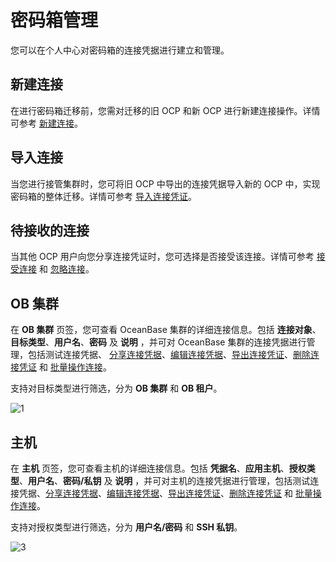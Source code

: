 # 密码箱管理

您可以在个人中心对密码箱的连接凭据进行建立和管理。

## 新建连接

在进行密码箱迁移前，您需对迁移的旧 OCP 和新 OCP 进行新建连接操作。详情可参考 [新建连接](../../11.management-user-center/1.create-connection.md)。

## 导入连接

当您进行接管集群时，您可将旧 OCP 中导出的连接凭据导入新的 OCP 中，实现密码箱的整体迁移。详情可参考 [导入连接凭证](../../11.management-user-center/3.import-connection.md)。

## 待接收的连接

当其他 OCP 用户向您分享连接凭证时，您可选择是否接受该连接。详情可参考 [接受连接](../../11.management-user-center/8.accept-connection.md) 和 [忽略连接](../../11.management-user-center/9.ignore-connection.md)。

## OB 集群

在 **OB 集群** 页签，您可查看 OceanBase 集群的详细连接信息。包括 **连接对象**、**目标类型**、**用户名**、**密码** 及 **说明** ，并可对 OceanBase 集群的连接凭据进行管理，包括测试连接凭据、 [分享连接凭据](../../11.management-user-center/4.share-connection.md)、[编辑连接凭据](../../11.management-user-center/5.edit-connection.md)、[导出连接凭证](../../11.management-user-center/2.export-connection.md)、[删除连接凭证](../../11.management-user-center/6.del-connection.md) 和 [批量操作连接](../../11.management-user-center/7.operation-connection.md)。

支持对目标类型进行筛选，分为 **OB 集群** 和 **OB 租户**。

![1](https://obbusiness-private.oss-cn-shanghai.aliyuncs.com/doc/img/ocp/403-cn/ob%E9%9B%86%E7%BE%A4%E5%AF%86%E7%A0%81%E7%AE%B1.png)

## 主机

在 **主机** 页签，您可查看主机的详细连接信息。包括 **凭据名**、**应用主机**、**授权类型**、**用户名**、**密码/私钥** 及 **说明** ，并可对主机的连接凭据进行管理，包括测试连接凭据、[分享连接凭据](../../11.management-user-center/4.share-connection.md)、[编辑连接凭据](../../11.management-user-center/5.edit-connection.md)、[导出连接凭证](../../11.management-user-center/2.export-connection.md)、[删除连接凭证](../../11.management-user-center/6.del-connection.md) 和 [批量操作连接](../../11.management-user-center/7.operation-connection.md)。

支持对授权类型进行筛选，分为 **用户名/密码** 和 **SSH 私钥**。

![3](https://obbusiness-private.oss-cn-shanghai.aliyuncs.com/doc/img/ocp/403-cn/%E4%B8%BB%E6%9C%BA%E8%BF%9E%E6%8E%A5.png)

